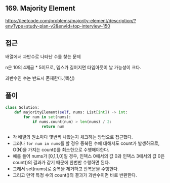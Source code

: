 ## 169. Majority Element

https://leetcode.com/problems/majority-element/description/?envType=study-plan-v2&envId=top-interview-150

## 접근

배열에서 과반수로 나타난 수를 찾는 문제

n은 10의 4제곱 * 5이므로, 뎁스가 길어지면 타임아웃이 날 가능성이 크다.

과반수인 수는 반드시 존재한다.(핵심)

## 풀이

``````python
class Solution:
    def majorityElement(self, nums: List[int]) -> int:
        for num in set(nums):
            if nums.count(num) > len(nums) / 2:
                return num
``````

- 각 배열의 원소마다 몇번씩 나왔는지 체크하는 방법으로 접근했다.
- 그러나 `for num in nums`를 할 경우 중복된 수에 대해서도 count가 발생하므로, O(N)을 가지는 count()를 최소한으로 수행해야한다.
- 예를 들어 nums가 [0,1,1,0]일 경우, 인덱스 0에서의 값 0과 인덱스 3에서의 값 0은 count()의 결과가 같기 때문에 한번만 수행하면 된다.
- 그래서 set(nums)로 중복을 제거하고 반복문을 수행한다.
- 그리고 만약 특정 수의 count()의 결과가 과반수이면 바로 반환한다.
